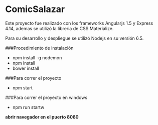 # ComicSalazar

Este proyecto fue realizado con los frameworks Angularjs 1.5 y Express 4.14, ademas se utilizó la libreria de CSS Materialize.

Para su desarrollo y despliegue se utilizó Nodejs en su versión 6.5.

###Procedimiento de instalación
* npm install -g nodemon
* npm install
* bower install

###Para correr el proyecto
* npm start

###Para correr el proyecto en windows
* npm run startw

**abrir navegador en el puerto 8080**
